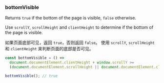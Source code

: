 ### bottomVisible

Returns `true` if the bottom of the page is visible, `false` otherwise.

Use `scrollY`, `scrollHeight` and `clientHeight` to determine if the bottom of the page is visible.


如果页面底部可见，返回 `true`，否则返回 `false`。
使用 `scrollY`, `scrollHeight` 和 `clientHeight` 来判断页面的底部是否可见。

```js
const bottomVisible = () =>
  document.documentElement.clientHeight + window.scrollY >=
  (document.documentElement.scrollHeight || document.documentElement.clientHeight);
```

```js
bottomVisible(); // true
```
